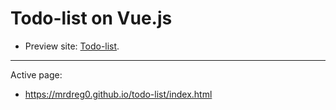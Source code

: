 # Todo-list on Vue.js

* Preview site: [Todo-list](https://mrdreg0.github.io/todo-list).

---

Active page:

* https://mrdreg0.github.io/todo-list/index.html
